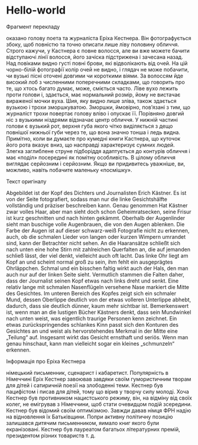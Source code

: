 # Hello-world
Фрагмент перекладу

оказано голову поета та журналіста Еріха Кестнера. Він фотографується збоку, щоб повністю та точно описати лише ліву половину обличчя. Строго кажучи, у Кастнера є повне волосся, але ви вже можете бачити відступаючі лінії волосся, його зачіска підстрижена і зачесана назад. Над повіками видно густі повні брови, які відволікають від очей. На цій чорно-білій фотографії колір очей не видно, і глядач не може побачити, чи вузькі пісні оточені довгими чи короткими віями. За волоссям йде високий лоб з численними поперечними складками, що говорить про те, що хтось багато думає, може, сміється часто. Ліве вухо лежить проти голови і, здається, має нормальний розмір, йому не вистачає вираженої мочки вуха. Шия, яку видно лише зліва, також здається вузькою і трохи зморшкуватою. Зморшки, ймовірно, пов’язані з тим, що журналіст трохи повертає голову вліво і опускає її. Порівняно довгий ніс з вузькими ніздрями відзначає центр обличчя. У нижній частині голови є вузький рот, верхня губа якого чітко виділяється з дещо повнішої нижньої губи через те, що вона значно тонша і ледь видна. Примітно, коли ви думаєте про кумедні книги Кастнера, що куточок його рота вказує вниз, що насправді характеризує сумних людей. Злегка заглиблене струне підборіддя адаптується до контурів обличчя і має «поділ» посередині як помітну особливість. В цілому обличчя виглядає серйозним і серйозним. Якщо ви придивитесь уважніше, ви, можливо, навіть побачите маленьку «посмішку».

Текст оригіналу

Abgebildet ist der Kopf des Dichters und Journalisten Erich Kästner. Es ist von der Seite fotografiert, sodass man nur die linke Gesichtshälfte vollständig und präziser beschreiben kann. Genau genommen Hat Kästner zwar volles Haar, aber man sieht doch schon Geheimratsecken, seine Frisur ist kurz geschnitten und nach hinten gekämmt. Oberhalb der Augenlinder sieht man buschige volle Augenbrauen, die von den Augen ablenken. Die Farbe der Augen ist auf dieser schwarz-weiß Fotografie nicht zu erkennen, auch, ob die schmalen Lieder von langen oder kurzen Wimpern umrandet sind, kann der Betrachter nicht sehen. An die Haaransätze schließt sich nach unten eine hohe Stirn mit zahlreichen Querfalten an, die auf jemanden schließ lässt, der viel denkt, vielleicht auch oft lacht. Das linke Ohr liegt am Kopf an und scheint normal groß zu sein, ihm fehlt ein ausgeprägtes Ohrläppchen. Schmal und ein bisschen faltig wirkt auch der Hals, den man auch nur auf der linken Seite sieht. Vermutlich stammen die Falten daher, dass der Journalist seinen Kopf etwas nach links dreht und senkt. Eine relativ lange mit schmalen Nasenflügeln versehene Nase markiert die Mitte des Gesichtes. Im unteren Bereich des Kopfes zeigt sich ein schmaler Mund, dessen Oberlippe deutlich von der etwas volleren Unterlippe abhebt, dadurch, dass sie deutlich dünner, kaum mehr sichtbar ist. Bemerkenswert ist, wenn man an die lustigen Bücher Kästners denkt, dass sein Mundwinkel nach unten weist, was eigentlich traurige Personen kenn zeichnet. Ein etwas zurückspringendes schlankes Kinn passt sich den Konturen des Gesichtes an und weist als hervorstehendes Merkmal in der Mitte eine „Teilung“ auf. Insgesamt wirkt das Gesicht ernsthaft und seriös. Wenn man genau hinschaut, kann man vielleicht sogar ein kleines „schmunzeln“ erkennen. 

Інформація про Еріха Кестнера

німецький письменник, сценарист і кабаретист. Популярність в Німеччині Еріх Кестнер завоював завдяки своїм гумористичним творам для дітей і сатиричній поезії на злободенні теми. Кестнер був пацифістом і писав для дітей, тому що вірив у творчу силу молоді. Хоча Кестнер був противником нацистського режиму, він, на відміну від своїх колег, не емігрував з Німеччини, щоб стати очевидцом подій зсередини.
Кестнер був відомий своїм оптимізмою. Завжди давав німця ФРН надію на відновлення їх Батьківщини.  Попри активну політичну позицію залишався дитячим письменником, яимало книг якого були екранізовані. Кестнер був лауреатом багатьох літературних премій, президентом різних товариств т. д.
